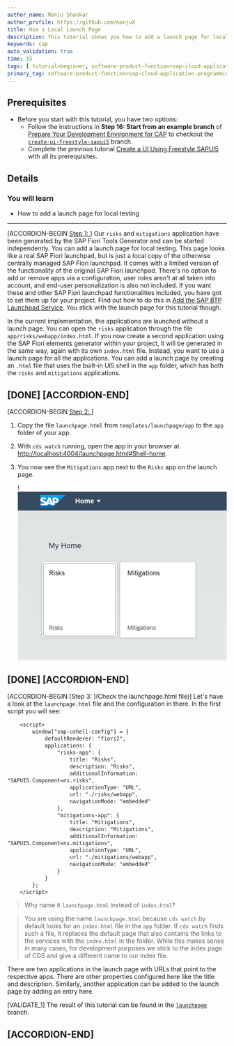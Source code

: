```yaml
---
author_name: Manju Shankar
author_profile: https://github.com/manjuX
title: Use a Local Launch Page
description: This tutorial shows you how to add a launch page for local testing.
keywords: cap
auto_validation: true
time: 15
tags: [ tutorial>beginner, software-product-function>sap-cloud-application-programming-model, programming-tool>node-js, software-product>sap-business-technology-platform, software-product>sap-fiori-tools, software-product>sapui5]
primary_tag: software-product-function>sap-cloud-application-programming-model
---
```


## Prerequisites
 - Before you start with this tutorial, you have two options:
    - Follow the instructions in **Step 16: Start from an example branch** of [Prepare Your Development Environment for CAP](btp-app-prepare-dev-environment-cap) to checkout the [`create-ui-freestyle-sapui5`](https://github.com/SAP-samples/cloud-cap-risk-management/tree/create-ui-freestyle-sapui5) branch.
    - Complete the previous tutorial [Create a UI Using Freestyle SAPUI5](btp-app-create-ui-freestyle-sapui5) with all its prerequisites.


## Details
### You will learn
 - How to add a launch page for local testing


---

[ACCORDION-BEGIN [Step 1: ](Introduction)]
Our `risks` and `mitigations` application have been generated by the SAP Fiori Tools Generator and can be started independently. You can add a launch page for local testing. This page looks like a real SAP Fiori launchpad, but is just a local copy of the otherwise centrally managed SAP Fiori launchpad. It comes with a limited version of the functionality of the original SAP Fiori launchpad. There's no option to add or remove apps via a configuration, user roles aren't at all taken into account, and end-user personalization is also not included. If you want these and other SAP Fiori launchpad functionalities included, you have got to set them up for your project. Find out how to do this in [Add the SAP BTP Launchpad Service](btp-app-launchpad-service). You stick with the launch page for this tutorial though.

In the current implementation, the applications are launched without a launch page. You can open the `risks` application through the file `app/risks/webapp/index.html`. If you now create a second application using the SAP Fiori elements generator within your project, it will be generated in the same way, again with its own `index.html` file. Instead, you want to use a launch page for all the applications. You can add a launch page by creating an `.html` file that uses the built-in UI5 shell in the `app` folder, which has both the `risks` and `mitigations` applications.

[DONE]
[ACCORDION-END]
---
[ACCORDION-BEGIN [Step 2: ](Implementation)]
1. Copy the file `launchpage.html` from `templates/launchpage/app` to the `app` folder of your app.

2. With `cds watch` running, open the app in your browser at <http://localhost:4004/launchpage.html#Shell-home>.

3. You now see the `Mitigations` app next to the `Risks` app on the launch page.

    !![Launch Page](launchpage2apps.png)

[DONE]
[ACCORDION-END]
---
[ACCORDION-BEGIN [Step 3: ](Check the launchpage.html file)]
Let's have a look at the `launchpage.html` file and the configuration in there. In the first script you will see:

```JavaScript[5,10,13,18]
    <script>
        window["sap-ushell-config"] = {
            defaultRenderer: "fiori2",
            applications: {
                "risks-app": {
                    title: "Risks",
                    description: "Risks",
                    additionalInformation: "SAPUI5.Component=ns.risks",
                    applicationType: "URL",
                    url: "./risks/webapp",
                    navigationMode: "embedded"
                },
                "mitigations-app": {
                    title: "Mitigations",
                    description: "Mitigations",
                    additionalInformation: "SAPUI5.Component=ns.mitigations",
                    applicationType: "URL",
                    url: "./mitigations/webapp",
                    navigationMode: "embedded"
                }
            }
        };
    </script>
```

> Why name it `launchpage.html` instead of `index.html`?

> You are using the name `launchpage.html` because `cds watch` by default looks for an `index.html` file in the `app` folder. If `cds watch` finds such a file, it replaces the default page that also contains the links to the services with the `index.html` in the folder. While this makes sense in many cases, for development purposes we stick to the index page of CDS and give a different name to our index file.

There are two applications in the launch page with URLs that point to the respective apps. There are other properties configured here like the title and description. Similarly, another application can be added to the launch page by adding an entry here.

[VALIDATE_1]
The result of this tutorial can be found in the [`launchpage`](https://github.com/SAP-samples/cloud-cap-risk-management/tree/launchpage) branch.


[ACCORDION-END]
---